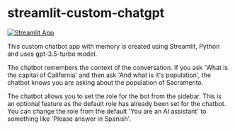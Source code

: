 # streamlit-custom-chatgpt
[![Streamlit App](https://static.streamlit.io/badges/streamlit_badge_black_white.svg)](https://app-custom-chatbot.streamlit.app/)

This custom chatbot app with memory is created using Streamlit, Python and uses gpt-3.5-turbo model. 

The chatbot remembers the context of the conversation. If you ask 'What is the capital of California' and then ask 'And what is it's population', the chatbot knows you are asking about the population of Sacramento.

The chatbot allows you to set the role for the bot from the sidebar. This is an optional feature as the default role has already been set for the chatbot. You can change the role from the default 'You are an AI assistant' to something like 'Please answer in Spanish'.
